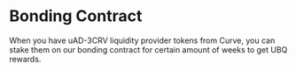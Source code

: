 # Bonding Contract

When you have uAD-3CRV liquidity provider tokens from Curve, you can stake them on our bonding contract for certain amount of weeks to get UBQ rewards.